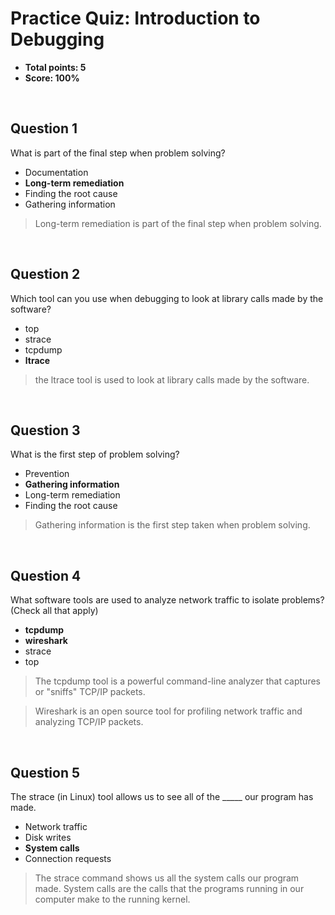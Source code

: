 # Practice Quiz: Introduction to Debugging
* **Total points: 5**
* **Score: 100%**

<br>

## Question 1

What is part of the final step when problem solving?

* Documentation
* **Long-term remediation**
* Finding the root cause
* Gathering information

> Long-term remediation is part of the final step when problem solving.

<br>

## Question 2

Which tool can you use when debugging to look at library calls made by the software?

* top
* strace
* tcpdump
* **ltrace**

> the ltrace tool is used to look at library calls made by the software.

<br>

## Question 3

What is the first step of problem solving?

* Prevention
* **Gathering information**
* Long-term remediation
* Finding the root cause

> Gathering information is the first step taken when problem solving.

<br>

## Question 4

What software tools are used to analyze network traffic to isolate problems? (Check all that apply)

* **tcpdump**
* **wireshark**
* strace
* top

> The tcpdump tool is a powerful command-line analyzer that captures or "sniffs" TCP/IP packets.

> Wireshark is an open source tool for profiling network traffic and analyzing TCP/IP packets.

<br>

## Question 5

The strace (in Linux) tool allows us to see all of the _____ our program has made.

* Network traffic
* Disk writes
* **System calls**
* Connection requests

> The strace command shows us all the system calls our program made. System calls are the calls that the programs running in our computer make to the running kernel.